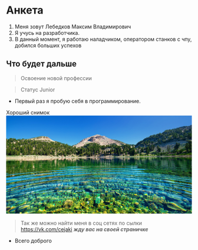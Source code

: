 # Анкета

1. Меня зовут Лебедков Максим Владимирович
2. Я учусь на разработчика.
3. В данный момент, я работаю наладчиком, оператором станков с чпу, добился больших успехов 

## Что будет дальше 

>Освоение новой профессии 

>Статус Junior

* Первый раз я пробую себя в программирование.



Хороший снимок
![maks!](maks.jpg) 


> Так же можно найти меня в соц сетях по сылки https://vk.com/cejaki ***жду вас на своей страничке*** 
* Всего доброго














